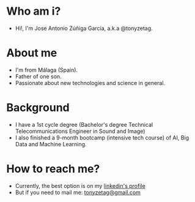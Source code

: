 # Who am i?
- Hi!, I'm Jose Antonio Zúñiga García, a.k.a @tonyzetag.

# About me
- I'm from Málaga (Spain).
- Father of one son.
- Passionate about new technologies and science in general.

# Background
- I have a 1st cycle degree (Bachelor's degree Technical Telecommunications Engineer in Sound and Image)
- I also finished a 9-month bootcamp (intensive tech course) of AI, Big Data and Machine Learning.

# How to reach me?
- Currently, the best option is on my [linkedin's profile](https://www.linkedin.com/in/tonyzetag/)
- But if you need to mail me: tonyzetag@gmail.com

<!---
tonyzetag/tonyzetag is a ✨ special ✨ repository because its `README.md` (this file) appears on your GitHub profile.
You can click the Preview link to take a look at your changes.
--->
